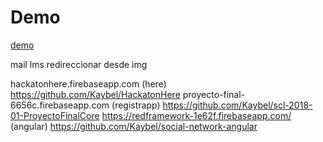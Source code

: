 # Demo

[demo](https://portfolio-kay.firebaseapp.com/)

mail
lms
redireccionar desde img

hackatonhere.firebaseapp.com (here)     https://github.com/Kaybel/HackatonHere
proyecto-final-6656c.firebaseapp.com (registrapp)     https://github.com/Kaybel/scl-2018-01-ProyectoFinalCore
https://redframework-1e62f.firebaseapp.com/ (angular)    https://github.com/Kaybel/social-network-angular